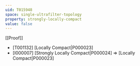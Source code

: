 ```yaml
---
uid: T015948
space: single-ultrafilter-topology
property: strongly-locally-compact
value: false
---
```

[[Proof]]

* [T001132] [Locally Compact|P000023]
* [I000007] [Strongly Locally Compact|P000024] => [Locally Compact|P000023]


